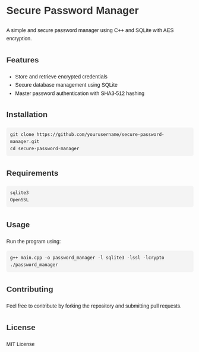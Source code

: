 <!DOCTYPE html>
<html lang="en">
<head>
    <meta charset="UTF-8">
    <meta name="viewport" content="width=device-width, initial-scale=1.0">
    <title>Secure Password Manager</title>
    <style>
        body { font-family: Arial, sans-serif; line-height: 1.6; margin: 20px; }
        h1, h2 { color: #333; }
        code { background: #f4f4f4; padding: 2px 5px; border-radius: 5px; }
        pre { background: #f4f4f4; padding: 10px; border-radius: 5px; overflow-x: auto; }
    </style>
</head>
<body>
    <h1>Secure Password Manager</h1>
    <p>A simple and secure password manager using C++ and SQLite with AES encryption.</p>
    
  <h2>Features</h2>
    <ul>
        <li>Store and retrieve encrypted credentials</li>
        <li>Secure database management using SQLite</li>
        <li>Master password authentication with SHA3-512 hashing</li>
    </ul>

  <h2>Installation</h2>
    <pre><code>git clone https://github.com/yourusername/secure-password-manager.git
cd secure-password-manager
</code></pre>

  <h2>Requirements</h2>
    <pre><code>sqlite3
OpenSSL</code></pre>

  <h2>Usage</h2>
    <p>Run the program using:</p>
    <pre><code>g++ main.cpp -o password_manager -l sqlite3 -lssl -lcrypto
./password_manager</code></pre>

  <h2>Contributing</h2>
    <p>Feel free to contribute by forking the repository and submitting pull requests.</p>
    
  <h2>License</h2>
    <p>MIT License</p>
</body>
</html>
